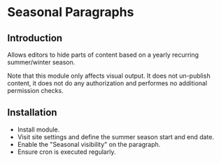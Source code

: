 Seasonal Paragraphs
==================

Introduction
------------

Allows editors to hide parts of content based on a yearly recurring summer/winter season.

Note that this module only affects visual output. It does not un-publish content, it does not
do any authorization and performes no additional permission checks.

Installation
------------

* Install module.
* Visit site settings and define the summer season start and end date.
* Enable the "Seasonal visibility" on the paragraph.
* Ensure cron is executed regularly.
